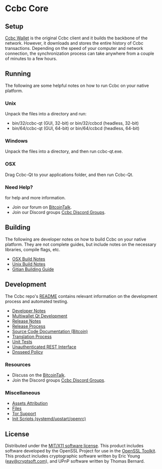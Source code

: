 Ccbc Core
=====================

Setup
---------------------
[Ccbc Wallet](https://github.com/CryptoCashBack-Hub/CCBC/releases) is the original Ccbc client and it builds the backbone of the network. 
However, it downloads and stores the entire history of Ccbc transactions.
Depending on the speed of your computer and network connection, the synchronization process can take anywhere from a couple of minutes to a few hours.

Running
---------------------
The following are some helpful notes on how to run Ccbc on your native platform.

### Unix

Unpack the files into a directory and run:

- bin/32/ccbc-qt (GUI, 32-bit) or bin/32/ccbcd (headless, 32-bit)
- bin/64/ccbc-qt (GUI, 64-bit) or bin/64/ccbcd (headless, 64-bit)

### Windows

Unpack the files into a directory, and then run ccbc-qt.exe.

### OSX

Drag Ccbc-Qt to your applications folder, and then run Ccbc-Qt.

### Need Help?

for help and more information.
* Join our forum on [BitcoinTalk](https://bitcointalk.org/index.php?topic=5089897.0).
* Join our Discord groups [Ccbc Discord Groups](https://discord.gg/mM8mS9V).

Building
---------------------
The following are developer notes on how to build Ccbc on your native platform. They are not complete guides, but include notes on the necessary libraries, compile flags, etc.

- [OSX Build Notes](build-osx.md)
- [Unix Build Notes](build-unix.md)
- [Gitian Building Guide](gitian-building.md)

Development
---------------------
The Ccbc repo's [README](https://github.com/CryptoCashBack-Hub/CCBC/blob/master/doc/README.md) contains relevant information on the development process and automated testing.

- [Developer Notes](developer-notes.md)
- [Multiwallet Qt Development](multiwallet-qt.md)
- [Release Notes](release-notes.md)
- [Release Process](release-process.md)
- [Source Code Documentation (Bitcoin)](https://dev.visucore.com/bitcoin/doxygen/)
- [Translation Process](translation_process.md)
- [Unit Tests](unit-tests.md)
- [Unauthenticated REST Interface](REST-interface.md)
- [Dnsseed Policy](dnsseed-policy.md)

### Resources

* Discuss on the [BitcoinTalk](https://bitcointalk.org/index.php?topic=5089897.0).
* Join the Discord groups [Ccbc Discord Groups](https://discord.gg/mM8mS9V).

### Miscellaneous
- [Assets Attribution](assets-attribution.md)
- [Files](files.md)
- [Tor Support](tor.md)
- [Init Scripts (systemd/upstart/openrc)](init.md)

License
---------------------
Distributed under the [MIT/X11 software license](http://www.opensource.org/licenses/mit-license.php).
This product includes software developed by the OpenSSL Project for use in the [OpenSSL Toolkit](https://www.openssl.org/). This product includes
cryptographic software written by Eric Young ([eay@cryptsoft.com](mailto:eay@cryptsoft.com)), and UPnP software written by Thomas Bernard.
